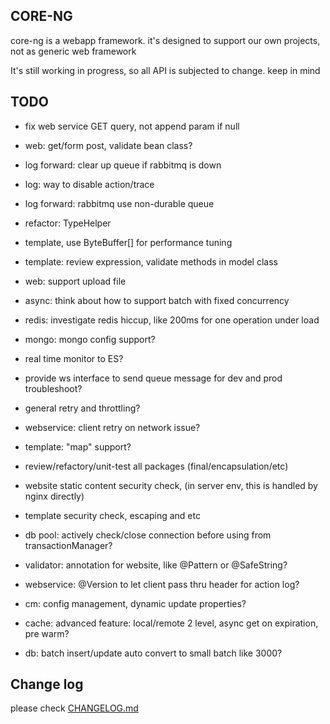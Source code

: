 ## CORE-NG
core-ng is a webapp framework. it's designed to support our own projects, not as generic web framework

It's still working in progress, so all API is subjected to change. keep in mind

## TODO
* fix web service GET query, not append param if null
* web: get/form post, validate bean class?
* log forward: clear up queue if rabbitmq is down
* log: way to disable action/trace
* log forward: rabbitmq use non-durable queue
* refactor: TypeHelper
* template, use ByteBuffer[] for performance tuning
* template: review expression, validate methods in model class
* web: support upload file
* async: think about how to support batch with fixed concurrency
* redis: investigate redis hiccup, like 200ms for one operation under load

* mongo: mongo config support?
* real time monitor to ES?
* provide ws interface to send queue message for dev and prod troubleshoot?
* general retry and throttling?
* webservice: client retry on network issue?
* template: "map" support?
* review/refactory/unit-test all packages (final/encapsulation/etc)
* website static content security check, (in server env, this is handled by nginx directly)
* template security check, escaping and etc
* db pool: actively check/close connection before using from transactionManager?
* validator: annotation for website, like @Pattern or @SafeString?
* webservice: @Version to let client pass thru header for action log?
* cm: config management, dynamic update properties?
* cache: advanced feature: local/remote 2 level, async get on expiration, pre warm?
* db: batch insert/update auto convert to small batch like 3000?

## Change log
please check [CHANGELOG.md](CHANGELOG.md)

